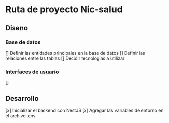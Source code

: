 # Ruta de proyecto Nic-salud

## Diseno

### Base de datos

[] Definir las entidades principales en la base de datos
[] Definir las relaciones entre las tablas
[] Decidir tecnologias a utilizar

### Interfaces de usuario

[]

## Desarrollo

[x] Inicializar el backend con NestJS
[x] Agregar las variables de entorno en el archivo .env

